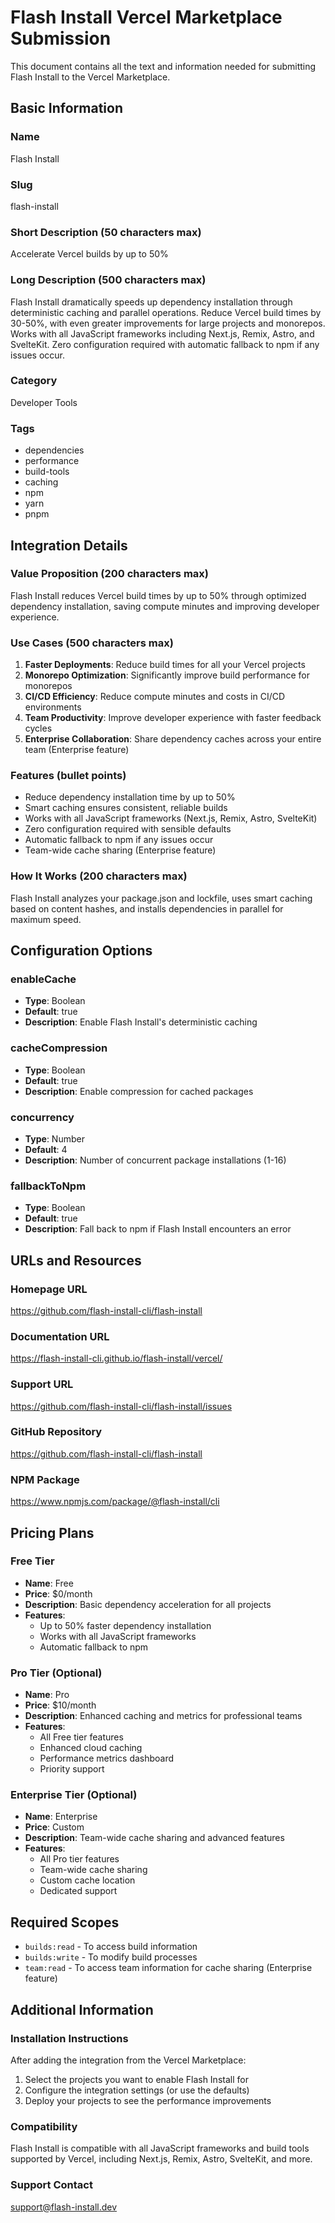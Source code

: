 # Flash Install Vercel Marketplace Submission

This document contains all the text and information needed for submitting Flash Install to the Vercel Marketplace.

## Basic Information

### Name
Flash Install

### Slug
flash-install

### Short Description (50 characters max)
Accelerate Vercel builds by up to 50%

### Long Description (500 characters max)
Flash Install dramatically speeds up dependency installation through deterministic caching and parallel operations. Reduce Vercel build times by 30-50%, with even greater improvements for large projects and monorepos. Works with all JavaScript frameworks including Next.js, Remix, Astro, and SvelteKit. Zero configuration required with automatic fallback to npm if any issues occur.

### Category
Developer Tools

### Tags
- dependencies
- performance
- build-tools
- caching
- npm
- yarn
- pnpm

## Integration Details

### Value Proposition (200 characters max)
Flash Install reduces Vercel build times by up to 50% through optimized dependency installation, saving compute minutes and improving developer experience.

### Use Cases (500 characters max)
1. **Faster Deployments**: Reduce build times for all your Vercel projects
2. **Monorepo Optimization**: Significantly improve build performance for monorepos
3. **CI/CD Efficiency**: Reduce compute minutes and costs in CI/CD environments
4. **Team Productivity**: Improve developer experience with faster feedback cycles
5. **Enterprise Collaboration**: Share dependency caches across your entire team (Enterprise feature)

### Features (bullet points)
- Reduce dependency installation time by up to 50%
- Smart caching ensures consistent, reliable builds
- Works with all JavaScript frameworks (Next.js, Remix, Astro, SvelteKit)
- Zero configuration required with sensible defaults
- Automatic fallback to npm if any issues occur
- Team-wide cache sharing (Enterprise feature)

### How It Works (200 characters max)
Flash Install analyzes your package.json and lockfile, uses smart caching based on content hashes, and installs dependencies in parallel for maximum speed.

## Configuration Options

### enableCache
- **Type**: Boolean
- **Default**: true
- **Description**: Enable Flash Install's deterministic caching

### cacheCompression
- **Type**: Boolean
- **Default**: true
- **Description**: Enable compression for cached packages

### concurrency
- **Type**: Number
- **Default**: 4
- **Description**: Number of concurrent package installations (1-16)

### fallbackToNpm
- **Type**: Boolean
- **Default**: true
- **Description**: Fall back to npm if Flash Install encounters an error

## URLs and Resources

### Homepage URL
https://github.com/flash-install-cli/flash-install

### Documentation URL
https://flash-install-cli.github.io/flash-install/vercel/

### Support URL
https://github.com/flash-install-cli/flash-install/issues

### GitHub Repository
https://github.com/flash-install-cli/flash-install

### NPM Package
https://www.npmjs.com/package/@flash-install/cli

## Pricing Plans

### Free Tier
- **Name**: Free
- **Price**: $0/month
- **Description**: Basic dependency acceleration for all projects
- **Features**:
  - Up to 50% faster dependency installation
  - Works with all JavaScript frameworks
  - Automatic fallback to npm

### Pro Tier (Optional)
- **Name**: Pro
- **Price**: $10/month
- **Description**: Enhanced caching and metrics for professional teams
- **Features**:
  - All Free tier features
  - Enhanced cloud caching
  - Performance metrics dashboard
  - Priority support

### Enterprise Tier (Optional)
- **Name**: Enterprise
- **Price**: Custom
- **Description**: Team-wide cache sharing and advanced features
- **Features**:
  - All Pro tier features
  - Team-wide cache sharing
  - Custom cache location
  - Dedicated support

## Required Scopes

- `builds:read` - To access build information
- `builds:write` - To modify build processes
- `team:read` - To access team information for cache sharing (Enterprise feature)

## Additional Information

### Installation Instructions
After adding the integration from the Vercel Marketplace:
1. Select the projects you want to enable Flash Install for
2. Configure the integration settings (or use the defaults)
3. Deploy your projects to see the performance improvements

### Compatibility
Flash Install is compatible with all JavaScript frameworks and build tools supported by Vercel, including Next.js, Remix, Astro, SvelteKit, and more.

### Support Contact
support@flash-install.dev
